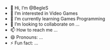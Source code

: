 - 👋 Hi, I’m @BegleS
- 👀 I’m interested in Video Games
- 🌱 I’m currently learning Games Programming
- 💞️ I’m looking to collaborate on ...
- 📫 How to reach me ...
- 😄 Pronouns: ...
- ⚡ Fun fact: ...

<!---
BegleS/BegleS is a ✨ special ✨ repository because its `README.md` (this file) appears on your GitHub profile.
You can click the Preview link to take a look at your changes.
--->
